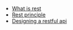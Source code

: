 + [What is rest](learning-resources/01_what_is_rest.md)
+ [Rest principle](learning-resources\what-we've-learned.png)
+ [Designing a restful api](learning-resources\02_designing_a_restful_api.md)